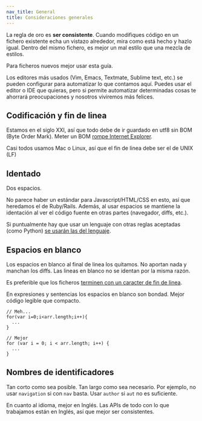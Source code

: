 ```yaml
---
nav_title: General
title: Consideraciones generales
---
```


La regla de oro es **ser consistente**. Cuando modifiques código en un fichero existente echa un
vistazo alrededor, mira como está hecho y hazlo igual. Dentro del mismo fichero, es mejor un mal
estilo que una mezcla de estilos.

Para ficheros nuevos mejor usar esta guía.

Los editores más usados (Vim, Emacs, Textmate, Sublime text, etc.) se pueden configurar para
automatizar lo que contamos aquí. Puedes usar el editor o IDE que quieras, pero si permite
automatizar determinadas cosas te ahorrará preocupaciones y nosotros viviremos más felices.

## Codificación y fin de linea

Estamos en el siglo XXI, así que todo debe de ir guardado en utf8 sin BOM (Byte Order Mark). Meter
un BOM [rompe Internet Explorer][ie_bom].

Casi todos usamos Mac o Linux, así que el fin de linea debe ser el de UNIX (LF)

## Identado

Dos espacios.

No parece haber un estándar para Javascript/HTML/CSS en esto, así que heredamos el de Ruby/Rails.
Además, al usar espacios se mantiene la identación al ver el código fuente en otras partes
(navegador, diffs, etc.).

Si puntualmente hay que usar un lenguaje con otras reglas aceptadas (como Python)
[se usarán las del lenguaje][pep8].

## Espacios en blanco

Los espacios en blanco al final de linea los quitamos. No aportan nada y manchan los diffs. Las
lineas en blanco no se identan por la misma razón.

Es preferible que los ficheros [terminen con un caracter de fin de linea][whitespace].

En expresiones y sentencias los espacios en blanco son bondad. Mejor código legible que compacto.

    // Meh...
    for(var i=0;i<arr.length;i++){
      ...
    }

    // Mejor
    for (var i = 0; i < arr.length; i++) {
      ...
    }


## Nombres de identificadores

Tan corto como sea posible. Tan largo como sea necesario. Por ejemplo, no usar `navigation` si con
`nav` basta. Usar `author` si `aut` no es suficiente.

En cuanto al idioma, mejor en Inglés. Las APIs de todo con lo que trabajamos están en Inglés, así
que mejor ser consistentes.


[ie_bom]: http://stackoverflow.com/a/5063836/508684
[pep8]: http://www.python.org/dev/peps/pep-0008/#code-lay-out
[whitespace]: http://stackoverflow.com/q/729692/508684
